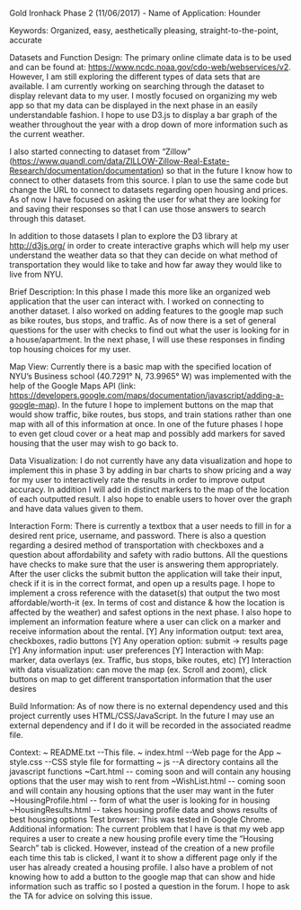 Gold Ironhack Phase 2 (11/06/2017) -
Name of Application: Hounder

Keywords: Organized, easy, aesthetically pleasing, straight-to-the-point, accurate

Datasets and Function Design:
The primary online climate data is to be used and can be found at: https://www.ncdc.noaa.gov/cdo-web/webservices/v2. However, I am still exploring the different types of data sets that are available. I am currently working on searching through the dataset to display relevant data to my user. I mostly focused on organizing my web app so that my data can be displayed in the next phase in an easily understandable fashion. I hope to use D3.js to display a bar graph of the weather throughout the year with a drop down of more information such as the current weather.

I also started connecting to dataset from “Zillow” (https://www.quandl.com/data/ZILLOW-Zillow-Real-Estate-Research/documentation/documentation) so that in the future I know how to connect to other datasets from this source. I plan to use the same code but change the URL to connect to datasets regarding open housing and prices. As of now I have focused on asking the user for what they are looking for and saving their responses so that I can use those answers to search through this dataset.

In addition to those datasets I plan to explore the D3 library at http://d3js.org/ in order to create interactive graphs which will help my user understand the weather data so that they can decide on what method of transportation they would like to take and how far away they would like to live from NYU. 

Brief Description:
In this phase I made this more like an organized web application that the user can interact with.  I worked on connecting to another dataset. I also worked on adding features to the google map such as bike routes, bus stops, and traffic.  As of now there is a set of general questions for the user with checks to find out what the user is looking for in a house/apartment. In the next phase, I will use these responses in finding top housing choices for my user.  

Map View:
Currently there is a basic map with the specified location of NYU’s Business school (40.7291° N, 73.9965° W) was implemented with the help of the Google Maps API (link: https://developers.google.com/maps/documentation/javascript/adding-a-google-map). In the future I hope to implement buttons on the map that would show traffic, bike routes, bus stops, and train stations rather than one map with all of this information at once. In one of the future phases I hope to even get cloud cover or a heat map and possibly add markers for saved housing that the user may wish to go back to. 

Data Visualization:
I do not currently have any data visualization and hope to implement this in phase 3 by adding in bar charts to show pricing and a way for my user to interactively rate the results in order to improve output accuracy. In addition I will add in distinct markers to the map of the location of each outputted result. I also hope to enable users to hover over the graph and have data values given to them.

Interaction Form:
There is currently a textbox that a user needs to fill in for a desired rent price, username, and password. There is also a question regarding a desired method of transportation with checkboxes and a question about affordability and safety with radio buttons.  All the questions have checks to make sure that the user is answering them appropriately. After the user clicks the submit button the application will take their input, check if it is in the correct format, and open up a results page. I hope to implement a cross reference with the dataset(s) that output the two most affordable/worth-it (ex. In terms of cost and distance & how the location is affected by the weather) and safest options in the next phase. I also hope to implement an information feature where a user can click on a marker and receive information about the rental.
[Y] Any information output: text area, checkboxes, radio buttons
[Y] Any operation option: submit → results page
[Y] Any information input: user preferences
[Y] Interaction with Map: marker, data overlays (ex. Traffic, bus stops, bike routes, etc)
[Y] Interaction with data visualization: can move the map (ex. Scroll and zoom), click buttons on map to get different transportation information that the user desires

Build Information:
As of now there is no external dependency used and this project currently uses HTML/CSS/JavaScript. In the future I may use an external dependency and if I do it will be recorded in the associated readme file.

Context:
~ README.txt --This file.
~ index.html --Web page for the App
~ style.css --CSS style file for formatting
~ js --A directory contains all the javascript functions
~Cart.html -- coming soon and will contain any housing options that the user may wish to rent from
~WishList.html -- coming soon and will contain any housing options that the user may want in the futer
~HousingProfile.html -- form of what the user is looking for in housing
~HousingResults.html -- takes housing profile data and shows results of best housing options
Test browser:
This was tested in Google Chrome.
Additional information:
The current problem that I have is that my web app requires a user to create a new housing profile every time the “Housing Search” tab is clicked. However, instead of the creation of a new profile each time this tab is clicked, I want it to show a different page only if the user has already created a housing profile. I also have a problem of not knowing how to add a button to the google map that can show and hide information such as traffic so I posted a question in the forum. I hope to ask the TA for advice on solving this issue.
